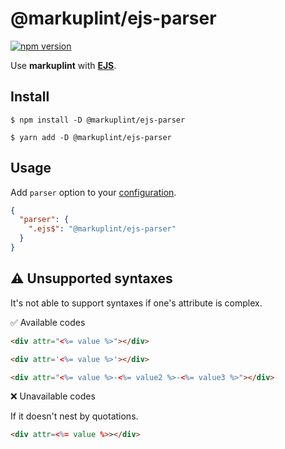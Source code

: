 # @markuplint/ejs-parser

[![npm version](https://badge.fury.io/js/%40markuplint%2Fejs-parser.svg)](https://www.npmjs.com/package/@markuplint/ejs-parser)

Use **markuplint** with [**EJS**](https://ejs.co/).

## Install

```shell
$ npm install -D @markuplint/ejs-parser

$ yarn add -D @markuplint/ejs-parser
```

## Usage

Add `parser` option to your [configuration](https://markuplint.dev/configuration/#properties/parser).

```json
{
  "parser": {
    ".ejs$": "@markuplint/ejs-parser"
  }
}
```

## :warning: Unsupported syntaxes

It's not able to support syntaxes if one's attribute is complex.

✅ Available codes

```html
<div attr="<%= value %>"></div>
```

<!-- prettier-ignore-start -->
```html
<div attr='<%= value %>'></div>
```
<!-- prettier-ignore-end -->

```html
<div attr="<%= value %>-<%= value2 %>-<%= value3 %>"></div>
```

❌ Unavailable codes

If it doesn't nest by quotations.

<!-- prettier-ignore-start -->
```html
<div attr=<%= value %>></div>
```
<!-- prettier-ignore-end -->
